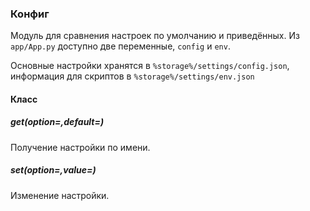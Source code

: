 ### Конфиг

Модуль для сравнения настроек по умолчанию и приведённых. Из `app/App.py` доступно две переменные, `config` и `env`.

Основные настройки хранятся в `%storage%/settings/config.json`, информация для скриптов в `%storage%/settings/env.json`

#### Класс

##### get(option=,default=)

Получение настройки по имени.

##### set(option=,value=)

Изменение настройки.
